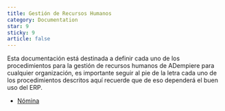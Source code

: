 ```yaml
---
title: Gestión de Recursos Humanos
category: Documentation
star: 9
sticky: 9
article: false
---
```


Esta documentación está destinada a definir cada uno de los procedimientos para la gestión de recursos humanos de ADempiere para cualquier organización, es importante seguir al pie de la letra cada uno de los procedimientos descritos aquí recuerde que de eso dependerá el buen uso del ERP.

- [Nómina](payroll)
